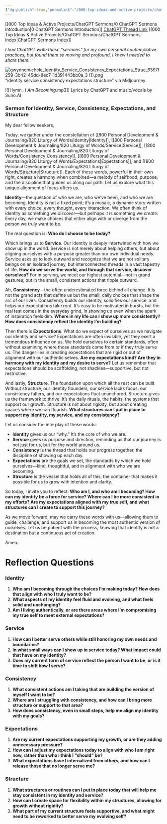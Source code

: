 ```yaml
---
{"dg-publish":true,"permalink":"/000-top-ideas-and-active-projects/chat-gpt-sermons/my-word-algorithm-daily-sermons/october-2024/10-20-2024-sunday-identity-service-consistency-expectations-structure/"}
---
```


[[000 Top Ideas & Active Projects/ChatGPT Sermons/0 ChatGPT Sermons Introduction\|0 ChatGPT Sermons Introduction]]
[ChatGPT Thread Link](https://chatgpt.com/share/67145c06-d80c-8012-b9a8-d43e1e6f0dbc)
[[000 Top Ideas & Active Projects/ChatGPT Sermons/ChatGPT Sermons Index\|ChatGPT Sermons Index]]

*I had ChatGPT write these "sermons" for my own personal contemplative practices, but found them so moving and profound, I knew I needed to share them.*

![gwynnemichele_Identity_Service_Consistency_Expectations_Struc_6397f259-3b42-45dd-8ec7-1d391443bb0a_3 (1).png](/img/user/900%20Admin%20Files/902%20Attachments/gwynnemichele_Identity_Service_Consistency_Expectations_Struc_6397f259-3b42-45dd-8ec7-1d391443bb0a_3%20(1).png)
"identity service consistency expectations structure" via Midjourney

![[Hymn_ _I Am Becoming_.mp3]]
Lyrics by ChatGPT and music/vocals by Suno.AI

### Sermon for Identity, Service, Consistency, Expectations, and Structure

My dear fellow seekers,

Today, we gather under the constellation of [[800 Personal Development & Journaling/820 Liturgy of Words/Identity\|Identity]], [[800 Personal Development & Journaling/820 Liturgy of Words/Service\|Service]], [[800 Personal Development & Journaling/820 Liturgy of Words/Consistency\|Consistency]], [[800 Personal Development & Journaling/820 Liturgy of Words/Expectations\|Expectations]], and [[800 Personal Development & Journaling/820 Liturgy of Words/Structure\|Structure]]. Each of these words, powerful in their own right, creates a harmony when combined—a melody of selfhood, purpose, and the discipline that guides us along our path. Let us explore what this unique alignment of focus offers us.

**Identity**—the question of who we are, who we’ve been, and who we are becoming. Identity is not a fixed point; it’s a mosaic, a dynamic story written with every choice, every thought, every interaction. We often think of identity as something we *discover*—but perhaps it is something we *create*. Every day, we make choices that either align with or diverge from the person we truly want to be. 

The real question is: **Who do I choose to be today?**

Which brings us to **Service**. Our identity is deeply intertwined with how we show up in the world. Service is not merely about helping others, but about aligning ourselves with a purpose greater than our own individual needs. Service asks us to look outward and recognize that we are not solitary beings on an isolated journey, but interconnected threads in a vast tapestry of life. **How do we serve the world, and through that service, discover ourselves?** For in serving, we meet our highest potential—not in grand gestures, but in the small, consistent actions that ripple outward.

Ah, **Consistency**—the often underestimated force behind all change. It is not the grand acts that define us but the small, daily choices that shape the arc of our lives. Consistency builds our identity, solidifies our service, and helps our expectations take root. It’s easy to be motivated in bursts, but the real test comes in the everyday grind, in showing up even when the spark of inspiration feels dim. **Where in my life can I show up more consistently? How does consistency reflect the identity I’m building?**

Then there is **Expectations**. What do we expect of ourselves as we navigate our identity and service? Expectations are often invisible, yet they exert a tremendous influence on us. We hold ourselves to certain standards, often without examining where those standards come from or if they truly serve us. The danger lies in creating expectations that are rigid or out of alignment with our authentic selves. **Are my expectations kind? Are they in harmony with my identity and my desire to serve?** Let us remember that expectations should be scaffolding, not shackles—supportive, but not restrictive.

And lastly, **Structure**. The foundation upon which all the rest can be built. Without structure, our identity flounders, our service lacks focus, our consistency falters, and our expectations float unanchored. Structure gives us the framework to thrive. It’s the daily rituals, the habits, the systems that support our growth. Structure is not about rigidity, but about creating spaces where we can flourish. **What structures can I put in place to support my identity, my service, and my consistency?**

Let us consider the interplay of these words:

- **Identity** gives us our “why.” It’s the core of who we are.
- **Service** gives us purpose and direction, reminding us that our journey is not just for us, but for the world around us.
- **Consistency** is the thread that holds our progress together, the discipline of showing up each day.
- **Expectations** are the goals we set, the standards by which we hold ourselves—kind, thoughtful, and in alignment with who we are becoming.
- **Structure** is the vessel that holds all of this, the container that makes it possible for us to grow with intention and clarity.

So today, I invite you to reflect: **Who am I, and who am I becoming? How can my identity be a force for service? Where can I be more consistent in my efforts? Are my expectations aligned with my true self, and what structures can I create to support this journey?**

As we move forward, may we carry these words with us—allowing them to guide, challenge, and support us in becoming the most authentic version of ourselves. Let us be patient with the process, knowing that identity is not a destination but a continuous act of creation.

Amen.

# Reflection Questions 
### **Identity**

1. **Who am I becoming through the choices I’m making today? How does that align with who I truly want to be?**
2. **What aspects of my identity feel fluid and evolving, and what feels solid and unchanging?**
3. **Am I living authentically, or are there areas where I’m compromising my true self to meet external expectations?**

### **Service**

1. **How can I better serve others while still honoring my own needs and boundaries?**
2. **In what small ways can I show up in service today? What impact could that have on my identity?**
3. **Does my current form of service reflect the person I want to be, or is it time to shift how I serve?**

### **Consistency**

1. **What consistent actions am I taking that are building the version of myself I want to be?**
2. **Where am I struggling with consistency, and how can I bring more structure or support to that area?**
3. **How does consistency, even in small steps, help me align my identity with my goals?**

### **Expectations**

1. **Are my current expectations supporting my growth, or are they adding unnecessary pressure?**
2. **How can I adjust my expectations today to align with who I am right now, rather than who I think I "should" be?**
3. **What expectations have I internalized from others, and how can I release those that no longer serve me?**

### **Structure**

1. **What structures or routines can I put in place today that will help me stay consistent in my identity and service?**
2. **How can I create space for flexibility within my structures, allowing for growth without rigidity?**
3. **What part of my current structure feels supportive, and what might need to be reworked to better serve my evolving self?**